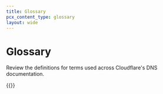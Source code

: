 ```yaml
---
title: Glossary
pcx_content_type: glossary
layout: wide
---
```


# Glossary

Review the definitions for terms used across Cloudflare's DNS documentation.

{{<glossary product="DNS">}}